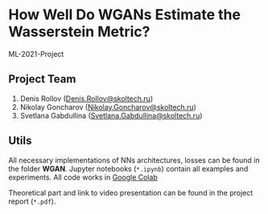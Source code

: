 # How Well Do WGANs Estimate the Wasserstein Metric?
ML-2021-Project

## Project Team

1. Denis Rollov (Denis.Rollov@skoltech.ru)
2. Nikolay Goncharov (Nikolay.Goncharov@skoltech.ru)
3. Svetlana Gabdullina (Svetlana.Gabdullina@skoltech.ru)

## Utils

All necessary implementations of NNs architectures, losses can be found in the folder **WGAN**.
Jupyter notebooks (`*.ipynb`) contain all examples and experiments. All code works in [Google Colab](https://colab.research.google.com/) 

Theoretical part and link to video presentation can be found in the project report (`*.pdf`).
